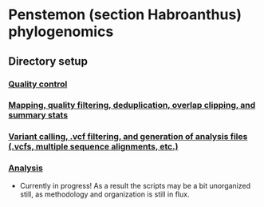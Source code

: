 # Penstemon (section Habroanthus) phylogenomics

## Directory setup
### [Quality control](1_QC/)
### [Mapping, quality filtering, deduplication, overlap clipping, and summary stats](2_mapping_and_filtering/)
### [Variant calling, .vcf filtering, and generation of analysis files (.vcfs, multiple sequence alignments, etc.)](3_variant_calling_and_outfile_generation)

### [Analysis](4_analysis/)
* Currently in progress! As a result the scripts may be a bit unorganized still, as methodology and organization is still in flux.
